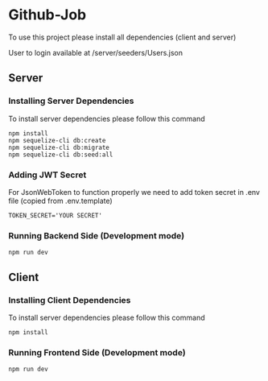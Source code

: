 # Github-Job

To use this project please install all dependencies (client and server)

User to login available at /server/seeders/Users.json

## Server
### Installing Server Dependencies

To install server dependencies please follow this command
```
npm install
npm sequelize-cli db:create
npm sequelize-cli db:migrate
npm sequelize-cli db:seed:all
```

### Adding JWT Secret

For JsonWebToken to function properly we need to add token secret in .env file (copied from .env.template)
```
TOKEN_SECRET='YOUR SECRET'
```

### Running Backend Side (Development mode)
```
npm run dev
```

## Client
### Installing Client Dependencies

To install server dependencies please follow this command
```
npm install
```

### Running Frontend Side (Development mode)
```
npm run dev
```
